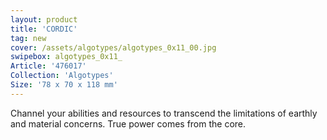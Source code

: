 ```yaml
---
layout: product
title: 'CORDIC'
tag: new
cover: /assets/algotypes/algotypes_0x11_00.jpg
swipebox: algotypes_0x11_
Article: '476017'
Collection: 'Algotypes'
Size: '78 x 70 x 118 mm'
---
```

Channel your abilities and resources to transcend the limitations of earthly and material concerns. True power comes from the core.
